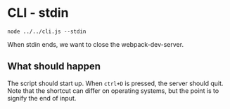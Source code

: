 # CLI - stdin

```shell
node ../../cli.js --stdin
```

When stdin ends, we want to close the webpack-dev-server.

## What should happen

The script should start up. When `ctrl+D` is pressed, the server should quit.
Note that the shortcut can differ on operating systems, but the point is to
signify the end of input.

